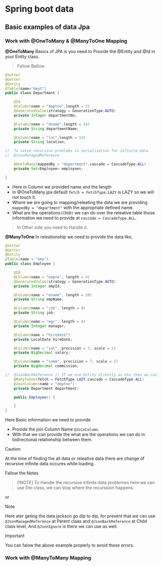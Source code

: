 # Spring boot data

## Basic examples of data Jpa

### Work with @OneToMany & @ManyToOne Mapping

**@OneToMany**
Basics of JPA is you need to Provide the @Entity and @Id in your Entity class.

> Fallow Bellow

```java
@Setter
@Getter
@Entity
@Table(name="dept")
public class Department {

	@Id
	@Column(name = "deptno",length = 2)
	@GeneratedValue(strategy = GenerationType.AUTO)
	private Integer departmentNo;

	@Column(name = "dname",length = 14)
	private String departmentName;

	@Column(name = "loc",length = 13)
	private String location;

//  To solve recursive problems in serialization for infinite data
//	@JsonManagedReference

	@OneToMany(mappedBy = "department",cascade = CascadeType.ALL)
	private Set<Employee> employees;

}
```

+ Here in Column we provided name and the length
+ In @OneToMany jpa default `fetch = FetchType.LAZY` is LAZY so we will not touch it.
+ Where we are going to mapping/releating the data we are providing `mappedBy = "department"` with the appropriate defined name.
+ What are the operations`(CRUD)` we can do over the releative table those information we need to provide at `cascade = CascadeType.ALL`.

> In Other side you need to Handle it.

**@ManyToOne**
In releationship we need to provide the data like,

```java
@Setter
@Getter
@Entity
@Table(name = "emp")
public class Employee {

	@Id
	@Column(name = "empno", length = 4)
	@GeneratedValue(strategy = GenerationType.AUTO)
	private Integer empId;

	@Column(name = "ename", length = 20)
	private String empName;

	@Column(name = "job", length = 9)
	private String job;

	@Column(name = "mgr", length = 4)
	private Integer manager;

	@Column(name = "hiredate")
	private LocalDate hireDate;

	@Column(name = "sal", precision = 7, scale = 2)
	private BigDecimal salary;

	@Column(name = "comm", precision = 7, scale = 2)
	private BigDecimal commission;

//	@JsonBackReference // If we use Entity directly as dto then we can use
	@ManyToOne(fetch = FetchType.LAZY,cascade = CascadeType.ALL)
	@JoinColumn(name = "deptno")
	private Department department;

	public Employee() {

	}
}
```

Here Basic information we need to provide.
+ Provide the join Column Name `@JoinColumn`.
+ With that we can provide the what are the operations we can do in
bidirectional relationship between them.

> [!CAUTION]
> At the time of finding the all data or releative data there are change of recursive infinite data occures while loading.

Fallow the Notes
> 
> [!NOTE]
> To Handle the recursive infinite data problemes here we can use Dto class, we can stop where the recurssion happens.

or

> [!NOTE]
> Here ater geting the data jackson go dip to dip, for prevent that.we can use `@JsonManagedReference` at Parent claas and `@JsonBackReference` at Child class level, And `@JsonIgnore` is there we can use as well.

> [!IMPORTANT]
> You can falow the above example properly to avoid these errors.

### Work with @ManyToMany Mapping
